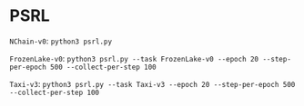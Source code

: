 # PSRL

`NChain-v0`: `python3 psrl.py`

`FrozenLake-v0`: `python3 psrl.py --task FrozenLake-v0 --epoch 20 --step-per-epoch 500 --collect-per-step 100`

`Taxi-v3`: `python3 psrl.py --task Taxi-v3 --epoch 20 --step-per-epoch 500 --collect-per-step 100`
